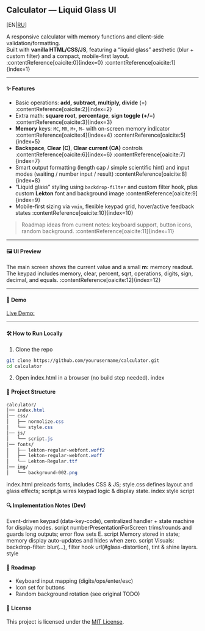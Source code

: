 ## Calculator — Liquid Glass UI

[EN|[RU](./README_RU.md)]

A responsive calculator with memory functions and client-side validation/formatting.  
Built with **vanilla HTML/CSS/JS**, featuring a “liquid glass” aesthetic (blur + custom filter) and a compact, mobile-first layout. :contentReference[oaicite:0]{index=0} :contentReference[oaicite:1]{index=1}

---

#### ✨ Features
- Basic operations: **add, subtract, multiply, divide** (=) :contentReference[oaicite:2]{index=2}
- Extra math: **square root**, **percentage**, **sign toggle (+/−)** :contentReference[oaicite:3]{index=3}
- **Memory** keys: `MC`, `MR`, `M+`, `M−` with on-screen memory indicator :contentReference[oaicite:4]{index=4} :contentReference[oaicite:5]{index=5}
- **Backspace**, **Clear (C)**, **Clear current (CA)** controls :contentReference[oaicite:6]{index=6} :contentReference[oaicite:7]{index=7}
- Smart output formatting (length cap / simple scientific hint) and input modes (waiting / number input / result) :contentReference[oaicite:8]{index=8}
- “Liquid glass” styling using `backdrop-filter` and custom filter hook, plus custom **Lekton** font and background image :contentReference[oaicite:9]{index=9}
- Mobile-first sizing via `vmin`, flexible keypad grid, hover/active feedback states :contentReference[oaicite:10]{index=10}

> Roadmap ideas from current notes: keyboard support, button icons, random background. :contentReference[oaicite:11]{index=11}

---

#### 🖼 UI Preview
The main screen shows the current value and a small **m:** memory readout. The keypad includes memory, clear, percent, sqrt, operations, digits, sign, decimal, and equals. :contentReference[oaicite:12]{index=12}

---

#### 🚀 Demo
[Live Demo:](https://stasganiev.github.io/calculator/)

---

#### 🛠 How to Run Locally
1) Clone the repo

```bash
git clone https://github.com/yourusername/calculator.git
cd calculator
```

2) Open index.html in a browser (no build step needed). index

#### 📂 Project Structure
```css
calculator/
│── index.html
│── css/
│   ├── normolize.css
│   └── style.css
│── js/
│   └── script.js
│── fonts/
│   ├── lekton-regular-webfont.woff2
│   ├── lekton-regular-webfont.woff
│   └── Lekton-Regular.ttf
│── img/
│   └── background-002.png
```

index.html preloads fonts, includes CSS & JS; style.css defines layout and glass effects; script.js wires keypad logic & display state. index style script

#### 🔍 Implementation Notes (Dev)
Event-driven keypad (data-key-code), centralized handler + state machine for display modes. script
numberPresentationForScreen trims/rounds and guards long outputs; error flow sets E. script
Memory stored in state; memory display auto-updates and hides when zero. script
Visuals: backdrop-filter: blur(...), filter hook url(#glass-distortion), tint & shine layers. style

#### 🧭 Roadmap
- Keyboard input mapping (digits/ops/enter/esc)
- Icon set for buttons
- Random background rotation
(see original TODO)

#### 📜 License
This project is licensed under the [MIT License](./LICENSE).
